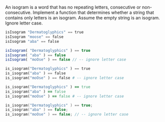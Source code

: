 An isogram is a word that has no repeating letters, consecutive or non-consecutive. Implement a function that determines whether a string that contains only letters is an isogram. Assume the empty string is an isogram. Ignore letter case.

```haskell
isIsogram "Dermatoglyphics" == true
isIsogram "moose" == false
isIsogram "aba" == false
```
```javascript
isIsogram( "Dermatoglyphics" ) == true
isIsogram( "aba" ) == false
isIsogram( "moOse" ) == false // -- ignore letter case
```
```python
is_isogram("Dermatoglyphics" ) == true
is_isogram("aba" ) == false
is_isogram("moOse" ) == false # -- ignore letter case
```
```ruby
is_isogram("Dermatoglyphics" ) == true
is_isogram("aba" ) == false
is_isogram("moOse" ) == false # -- ignore letter case
```
```C
is_isogram("Dermatoglyphics" ) == true;
is_isogram("aba" ) == false;
is_isogram("moOse" ) == false; // -- ignore letter case
```
